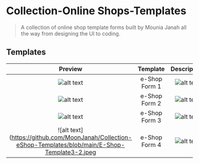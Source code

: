# Collection-Online Shops-Templates
 
> A collection of online shop template forms built by Mounia Janah all the way from designing the UI to coding. 

## Templates

| Preview |  Template     |                                            Description                                            |    
| :-: | :----------: | :-----------------------------------------------------------------------------------------------: | 
| ![alt text](https://github.com/MoonJanah/Collection-eShop-Templates/blob/main/E-Shop-Template4.jpeg)  | e-Shop Form 1 | ![alt text](https://github.com/MoonJanah/Collection-eShop-Templates/blob/main/E-Shop-Template5.png) | 
| ![alt text](https://github.com/MoonJanah/Collection-eShop-Templates/blob/main/eShop-Template-1.jpeg)  | e-Shop Form 2 | ![alt text](https://github.com/MoonJanah/Collection-eShop-Templates/blob/main/E-Shop-Template2.png) | 
| ![alt text](https://github.com/MoonJanah/Collection-eShop-Templates/blob/main/E-Shop-Template3-3.jpeg) | e-Shop Form 3 | ![alt text](https://github.com/MoonJanah/Collection-eShop-Templates/blob/main/E-Shop-Template3-1.jpeg) | 
| ![alt text](https://github.com/MoonJanah/Collection-eShop-Templates/blob/main/E-Shop-Template3-2.jpeg | e-Shop Form 4 | ![alt text](https://github.com/MoonJanah/Collection-eShop-Templates/blob/main/E-Shop-Template6.jpeg) | 
